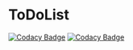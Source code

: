 ToDoList
========

[![Codacy Badge](https://api.codacy.com/project/badge/Grade/a711004de5cd4e5f9b4bc892faf33146)](https://app.codacy.com/app/yohannzaoui/projet8_ToDo_and_Co?utm_source=github.com&utm_medium=referral&utm_content=yohannzaoui/projet8_ToDo_and_Co&utm_campaign=Badge_Grade_Dashboard)
[![Codacy Badge](https://api.codacy.com/project/badge/Grade/a711004de5cd4e5f9b4bc892faf33146)](https://app.codacy.com/app/yohannzaoui/projet8_ToDo_and_Co?utm_source=github.com&utm_medium=referral&utm_content=yohannzaoui/projet8_ToDo_and_Co&utm_campaign=Badge_Grade_Dashboard)
